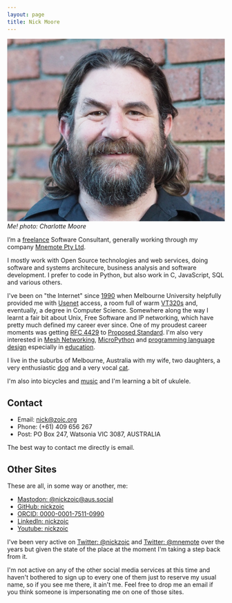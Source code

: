 ```yaml
---
layout: page
title: Nick Moore
---
```


![Nick Moore](img/nick-moore.jpg)
*Me!  photo: Charlotte Moore*

I’m a [freelance](https://en.wikipedia.org/wiki/Freelancer#Etymology)
Software Consultant, generally working through my company 
[Mnemote Pty Ltd](https://mnemote.com/).

I mostly work with Open Source technologies and
web services, doing software and systems architecure, business analysis and
software development. 
I prefer to code in Python, but also work in C, JavaScript, SQL and various others.

I've been on "the Internet" since
[1990](https://en.wikipedia.org/wiki/Flood_%28They_Might_Be_Giants_album%29)
when Melbourne University helpfully provided me with
[Usenet](https://en.wikipedia.org/wiki/Usenet) access, a room full of warm
[VT320s](https://vt100.net/docs/vt320-uu/chapter2.html) and, eventually,
a degree in Computer Science. Somewhere along the way I learnt a fair
bit about Unix, Free Software and IP networking, which have pretty much
defined my career ever since. One of my proudest career moments was
getting [RFC 4429](https://tools.ietf.org/html/rfc4429) to [Proposed
Standard](https://en.wikipedia.org/wiki/Internet_Standard#Proposed_Standard).
I'm also very interested in [Mesh Networking](https://mesh.zoic.org/),
[MicroPython](/tag/micropython) and [programming language design](/tag/languages)
especially in [education](/tag/education).

I live in the suburbs of Melbourne, Australia with my wife, two
daughters, a very enthusiastic [dog](img/dog.jpg) and a very vocal [cat](img/cat.jpg).

I'm also into bicycles and [music](/tag/music/) and I'm learning a bit of ukulele.

Contact
-------

-   Email: <nick@zoic.org>
-   Phone: (+61) 409 656 267
-   Post: PO Box 247, Watsonia VIC 3087, AUSTRALIA

The best way to contact me directly is email.

Other Sites
-----------

These are all, in some way or another, me:

-   <a rel="me" href="https://aus.social/@nickzoic">Mastodon: @nickzoic@aus.social</a>
-   [GitHub: nickzoic](https://github.com/nickzoic)
-   [ORCID: 0000-0001-7511-0990](https://orcid.org/0000-0001-7511-0990)
-   [LinkedIn: nickzoic](https://www.linkedin.com/in/nickzoic)
-   [Youtube: nickzoic](https://www.youtube.com/channel/UCRl22LCzA_8_vevzT9TJVeg)

I've been very active on [Twitter: @nickzoic](https://twitter.com/nickzoic/)
and [Twitter: @mnemote](https://twitter.com/mnemote/)
over the years but given the state of the place at the moment I'm taking a step
back from it.

I'm not active on any of the other social media services at this time
and haven't bothered to sign up to every one of them just to reserve my usual
name, so if you see me there, it ain't me.  Feel free to drop me
an email if you think someone is impersonating me on one of those sites.
